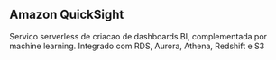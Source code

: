 ## Amazon QuickSight

Servico serverless de criacao de dashboards BI, complementada por machine learning. Integrado com RDS, Aurora, Athena, Redshift e S3
